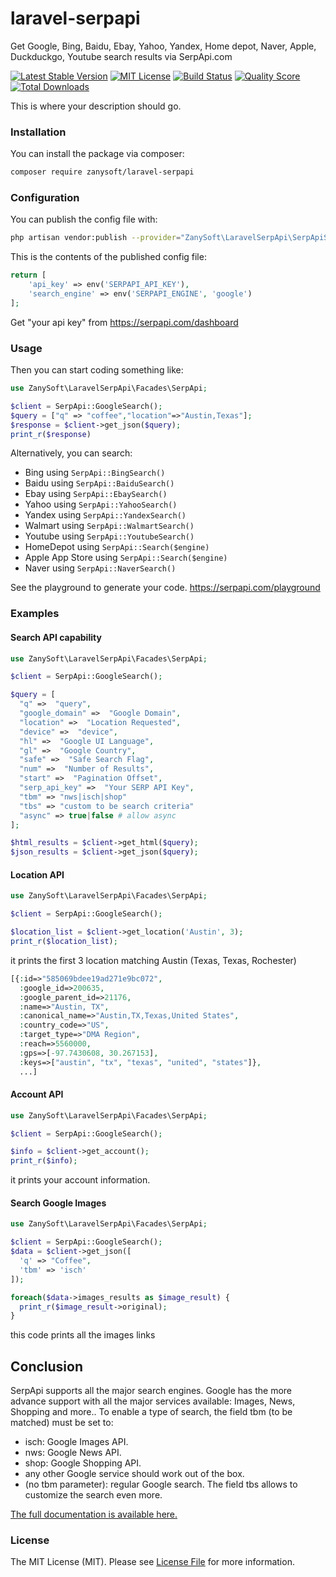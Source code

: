 # laravel-serpapi
Get Google, Bing, Baidu, Ebay, Yahoo, Yandex, Home depot, Naver, Apple, Duckduckgo, Youtube search results via SerpApi.com

[![Latest Stable Version](https://poser.pugx.org/zanysoft/laravel-serpapi/v/stable?format=flat-square)](https://packagist.org/packages/zanysoft/laravel-serpapi)
[![MIT License](http://img.shields.io/badge/license-MIT-brightgreen.svg?style=flat-square)](http://www.opensource.org/licenses/MIT)
[![Build Status](http://img.shields.io/travis/zanysoft/laravel-serpapi.svg?style=flat-square)](https://travis-ci.org/zanysoft/laravel-serpapi)
[![Quality Score](http://img.shields.io/scrutinizer/g/zanysoft/laravel-serpapi/master.svg?style=flat-square)](https://scrutinizer-ci.com/g/zanysoft/laravel-serpapi/)
[![Total Downloads](https://img.shields.io/packagist/dt/zanysoft/laravel-serpapi.svg?style=flat-square)](https://packagist.org/packages/zanysoft/laravel-serpapi)

This is where your description should go.

### Installation

You can install the package via composer:

```bash
composer require zanysoft/laravel-serpapi
```

### Configuration
You can publish the config file with:
```bash
php artisan vendor:publish --provider="ZanySoft\LaravelSerpApi\SerpApiServiceProvider" --tag="serpapi-config"
```

This is the contents of the published config file:

```php
return [
    'api_key' => env('SERPAPI_API_KEY'),
    'search_engine' => env('SERPAPI_ENGINE', 'google')
];
```
Get "your api key" from https://serpapi.com/dashboard

### Usage

Then you can start coding something like:
```php
use ZanySoft\LaravelSerpApi\Facades\SerpApi;

$client = SerpApi::GoogleSearch();
$query = ["q" => "coffee","location"=>"Austin,Texas"];
$response = $client->get_json($query);
print_r($response)
 ```
Alternatively, you can search:
- Bing using `SerpApi::BingSearch()`
- Baidu using `SerpApi::BaiduSearch()`
- Ebay using `SerpApi::EbaySearch()`
- Yahoo using `SerpApi::YahooSearch()`
- Yandex using `SerpApi::YandexSearch()`
- Walmart using `SerpApi::WalmartSearch()`
- Youtube using `SerpApi::YoutubeSearch()`
- HomeDepot using `SerpApi::Search($engine)`
- Apple App Store using `SerpApi::Search($engine)`
- Naver using `SerpApi::NaverSearch()`

See the playground to generate your code.
https://serpapi.com/playground

### Examples
#### Search API capability
```php
use ZanySoft\LaravelSerpApi\Facades\SerpApi;

$client = SerpApi::GoogleSearch();

$query = [
  "q" =>  "query",
  "google_domain" =>  "Google Domain", 
  "location" =>  "Location Requested", 
  "device" =>  "device",
  "hl" =>  "Google UI Language",
  "gl" =>  "Google Country",
  "safe" =>  "Safe Search Flag",
  "num" =>  "Number of Results",
  "start" =>  "Pagination Offset",
  "serp_api_key" =>  "Your SERP API Key",
  "tbm" => "nws|isch|shop"
  "tbs" => "custom to be search criteria"
  "async" => true|false # allow async 
];

$html_results = $client->get_html($query);
$json_results = $client->get_json($query);
```

#### Location API

```php
use ZanySoft\LaravelSerpApi\Facades\SerpApi;

$client = SerpApi::GoogleSearch();

$location_list = $client->get_location('Austin', 3);
print_r($location_list);
```
it prints the first 3 location matching Austin (Texas, Texas, Rochester)
```php
[{:id=>"585069bdee19ad271e9bc072",
  :google_id=>200635,
  :google_parent_id=>21176,
  :name=>"Austin, TX",
  :canonical_name=>"Austin,TX,Texas,United States",
  :country_code=>"US",
  :target_type=>"DMA Region",
  :reach=>5560000,
  :gps=>[-97.7430608, 30.267153],
  :keys=>["austin", "tx", "texas", "united", "states"]},
  ...]
```

#### Account API
```php
use ZanySoft\LaravelSerpApi\Facades\SerpApi;

$client = SerpApi::GoogleSearch();

$info = $client->get_account();
print_r($info);
```
it prints your account information.

#### Search Google Images

```php
use ZanySoft\LaravelSerpApi\Facades\SerpApi;

$client = SerpApi::GoogleSearch();
$data = $client->get_json([
  'q' => "Coffee", 
  'tbm' => 'isch'
]);

foreach($data->images_results as $image_result) {
  print_r($image_result->original);
}
```
this code prints all the images links

## Conclusion

SerpApi supports all the major search engines. Google has the more advance support with all the major services available: Images, News, Shopping and more.. To enable a type of search, the field tbm (to be matched) must be set to:

- isch: Google Images API.
- nws: Google News API.
- shop: Google Shopping API.
- any other Google service should work out of the box.
- (no tbm parameter): regular Google search.
  The field tbs allows to customize the search even more.

[The full documentation is available here.](https://serpapi.com/search-api)

### License

The MIT License (MIT). Please see [License File](LICENSE.md) for more information.
